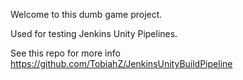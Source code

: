 Welcome to this dumb game project.

Used for testing Jenkins Unity Pipelines.

See this repo for more info https://github.com/TobiahZ/JenkinsUnityBuildPipeline
